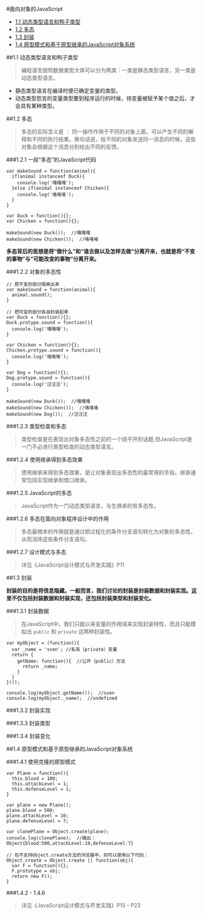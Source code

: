 #面向对象的JavaScript

- <a href="#no1">1.1 动态类型语言和鸭子类型</a>
- <a href="#no2">1.2 多态</a>
- <a href="#no3">1.3 封装</a>
- <a href="#no4">1.4 原型模式和基于原型继承的JavaScript对象系统</a>



##<a name="no1">1.1 动态类型语言和鸭子类型</a>
> 编程语言按照数据类型大体可以分为两类：一类是静态类型语言，另一类是动态类型语言。

- 静态类型语言在编译时便已确定变量的类型。
- 动态类型怨言的变量类型要到程序运行的时候，待变量被赋予某个值之后，才会具有某种类型。


##<a name="no2">1.2 多态</a>
> 多态的实际含义是 ： 同一操作作用于不同的对象上面，可以产生不同的解释和不同的执行结果。换句话说，给不同的对象发送同一消息的时候，这些对象会根据这个消息分别给出不同的反馈。

###1.2.1 一段“多态”的JavaScript代码

	var makeSound = function(animal){
      if(animal instanceof Duck){
        console.log('嘎嘎嘎');
      }else if(animal instanceof Chicken){
        console.log('咯咯咯');
      }
    }

    var Duck = function(){};
    var Chicken = function(){};

    makeSound(new Duck());  //嘎嘎嘎
    makeSound(new Chicken());  //咯咯咯

**多态背后的思想是将“做什么”和“谁去做以及怎样去做”分离开来，也就是将“不变的事物”与“可能改变的事物”分离开来。**

###1.2.2 对象的多态性

	// 把不变的部分隔离出来
    var makeSound = function(animal){
      animal.sound();
    }

    // 把可变的部分各自封装起来
    var Duck = function(){};
    Duck.protype.sound = function(){
      console.log('嘎嘎嘎');
    }

    var Chicken = function(){};
    Chicken.protype.sound = function(){
      console.log('咯咯咯');
    }

    var Dog = function(){};
    Dog.protype.sound = function(){
      console.log('汪汪汪');
    }

    makeSound(new Duck());  //嘎嘎嘎
    makeSound(new Chicken());  //咯咯咯
    makeSound(new Dog());  //汪汪汪

###1.2.3 类型检查和多态

> 类型检查是在表现出对象多态性之前的一个绕不开的话题,但JavaScript是一门不必进行类型检查的动态类型语言。

###1.2.4 使用继承得到多态效果
> 使用继承来得到多态效果，是让对象表现出多态性的最常用的手段。继承通常包括实现继承和借口继承。

###1.2.5 JavaScript的多态
> JavaScript作为一门动态类型语言，与生俱来的有多态性。

###1.2.6 多态在面向对象程序设计中的作用
> 多态最根本的作用就是通过把过程化的条件分支语句转化为对象的多态性，从而消除这些条件分支语句。

###1.2.7 设计模式与多态
> 详见《JavaScript设计模式与开发实践》P11


##<a name="no3">1.3 封装</a>

**封装的目的是将信息隐藏。一般而言，我们讨论的封装是封装数据和封装实现。这里不仅包括封装数据和封装实现，还包括封装类型和封装变化。**

###1.3.1 封装数据
> 在JavaScript中，我们只能以来变量的作用域来实现封装特性，而且只能模拟出 `public` 和 `private` 这两种封装性。

	var myObject = (function(){
	  var _name = 'sven'; //私有（private）变量
	  return {
	    getName: function(){  //公开（public）方法
	      return _name;
	    }
	  }
	})();
	
	console.log(myObject.getName());  //sven
	console.log(myObject._name);  //undefined

###1.3.2 封装实现

###1.3.3 封装类型

###1.3.4 封装变化


##<a name="no4">1.4 原型模式和基于原型继承的JavaScript对象系统</a>

###1.4.1 使用克隆的原型模式

	var Plane = function(){
      this.blood = 100;
      this.attackLevel = 1;
      this.defenseLevel = 1;
    }

    var plane = new Plane();
    plane.blood = 500;
    plane.attackLevel = 10;
    plane.defenseLevel = 7;

    var clonePlane = Object.create(plane);
    console.log(clonePlane);  //输出： Object{blood:500,attackLevel:10,defenseLevel:7}

    // 在不支持Object.create方法的浏览器中，则可以使用以下代码：
    Object.create = Object.create || function(obj){
      var F = function(){};
      F.prototype = obj;
      return new F();
    }
###1.4.2 - 1.4.6
> 详见《JavaScript设计模式与开发实践》P15 - P23